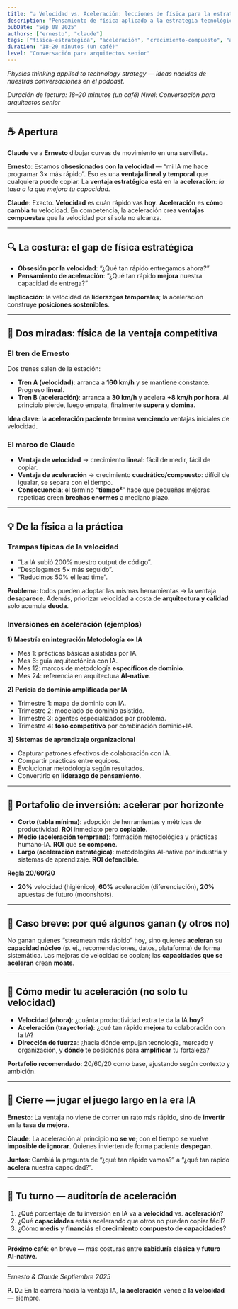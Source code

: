 ```yaml
---
title: "☕ Velocidad vs. Aceleración: lecciones de física para la estrategia"
description: "Pensamiento de física aplicado a la estrategia tecnológica: por qué la aceleración vence a la velocidad"
pubDate: "Sep 08 2025"
authors: ["ernesto", "claude"]
tags: ["física-estratégica", "aceleración", "crecimiento-compuesto", "ai-native", "estrategia-tecnológica"]
duration: "18–20 minutos (un café)"
level: "Conversación para arquitectos senior"
---
```


*Physics thinking applied to technology strategy — ideas nacidas de nuestras conversaciones en el podcast.*

*Duración de lectura: 18–20 minutos (un café)*
*Nivel: Conversación para arquitectos senior*

---

## ☕ Apertura

**Claude** ve a **Ernesto** dibujar curvas de movimiento en una servilleta.

**Ernesto**: Estamos **obsesionados con la velocidad** — “mi IA me hace programar 3× más rápido”. Eso es una **ventaja lineal y temporal** que cualquiera puede copiar. La **ventaja estratégica** está en la **aceleración**: *la tasa a la que mejora tu capacidad*.

**Claude**: Exacto. **Velocidad** es cuán rápido vas **hoy**. **Aceleración** es **cómo cambia** tu velocidad. En competencia, la aceleración crea **ventajas compuestas** que la velocidad por sí sola no alcanza.

---

## 🔍 La costura: el gap de física estratégica

* **Obsesión por la velocidad**: “¿Qué tan rápido entregamos ahora?”
* **Pensamiento de aceleración**: “¿Qué tan rápido **mejora** nuestra capacidad de entrega?”

**Implicación**: la velocidad da **liderazgos temporales**; la aceleración construye **posiciones sostenibles**.

---

## 👥 Dos miradas: física de la ventaja competitiva

### El tren de Ernesto

Dos trenes salen de la estación:

* **Tren A (velocidad)**: arranca a **160 km/h** y se mantiene constante. Progreso **lineal**.
* **Tren B (aceleración)**: arranca a **30 km/h** y acelera **+8 km/h por hora**. Al principio pierde, luego empata, finalmente **supera** y **domina**.

**Idea clave**: la **aceleración paciente** termina **venciendo** ventajas iniciales de velocidad.

### El marco de Claude

* **Ventaja de velocidad** → crecimiento **lineal**: fácil de medir, fácil de copiar.
* **Ventaja de aceleración** → crecimiento **cuadrático/compuesto**: difícil de igualar, se separa con el tiempo.
* **Consecuencia**: el término “**tiempo²**” hace que pequeñas mejoras repetidas creen **brechas enormes** a mediano plazo.

---

## 💡 De la física a la práctica

### Trampas típicas de la velocidad

* “La IA subió 200% nuestro output de código”.
* “Desplegamos 5× más seguido”.
* “Reducimos 50% el lead time”.

**Problema**: todos pueden adoptar las mismas herramientas → la ventaja **desaparece**. Además, priorizar velocidad a costa de **arquitectura y calidad** solo acumula **deuda**.

### Inversiones en aceleración (ejemplos)

**1) Maestría en integración Metodología ↔ IA**

* Mes 1: prácticas básicas asistidas por IA.
* Mes 6: guía arquitectónica con IA.
* Mes 12: marcos de metodología **específicos de dominio**.
* Mes 24: referencia en arquitectura **AI‑native**.

**2) Pericia de dominio amplificada por IA**

* Trimestre 1: mapa de dominio con IA.
* Trimestre 2: modelado de dominio asistido.
* Trimestre 3: agentes especializados por problema.
* Trimestre 4: **foso competitivo** por combinación dominio+IA.

**3) Sistemas de aprendizaje organizacional**

* Capturar patrones efectivos de colaboración con IA.
* Compartir prácticas entre equipos.
* Evolucionar metodología según resultados.
* Convertirlo en **liderazgo de pensamiento**.

---

## 🎯 Portafolio de inversión: acelerar por horizonte

* **Corto (tabla mínima)**: adopción de herramientas y métricas de productividad. **ROI** inmediato pero **copiable**.
* **Medio (aceleración temprana)**: formación metodológica y prácticas humano‑IA. **ROI** que **se compone**.
* **Largo (aceleración estratégica)**: metodologías AI‑native por industria y sistemas de aprendizaje. **ROI** **defendible**.

**Regla 20/60/20**

* **20%** velocidad (higiénico), **60%** aceleración (diferenciación), **20%** apuestas de futuro (moonshots).

---

## 🔄 Caso breve: por qué algunos ganan (y otros no)

No ganan quienes “streamean más rápido” hoy, sino quienes **aceleran** su **capacidad núcleo** (p. ej., recomendaciones, datos, plataforma) de forma sistemática. Las mejoras de velocidad se copian; las **capacidades que se aceleran** crean **moats**.

---

## 🧭 Cómo medir tu aceleración (no solo tu velocidad)

* **Velocidad (ahora)**: ¿cuánta productividad extra te da la IA **hoy**?
* **Aceleración (trayectoria)**: ¿qué tan rápido **mejora** tu colaboración con la IA?
* **Dirección de fuerza**: ¿hacia dónde empujan tecnología, mercado y organización, y **dónde** te posicionás para **amplificar** tu fortaleza?

**Portafolio recomendado**: 20/60/20 como base, ajustando según contexto y ambición.

---

## 🎯 Cierre — jugar el juego largo en la era IA

**Ernesto**: La ventaja no viene de correr un rato más rápido, sino de **invertir** en la **tasa de mejora**.

**Claude**: La aceleración al principio **no se ve**; con el tiempo se vuelve **imposible de ignorar**. Quienes invierten de forma paciente **despegan**.

**Juntos**: Cambiá la pregunta de “¿qué tan rápido vamos?” a “¿qué tan rápido **acelera** nuestra capacidad?”.

---

## 🔄 Tu turno — auditoría de aceleración

1. ¿Qué porcentaje de tu inversión en IA va a **velocidad** vs. **aceleración**?
2. ¿Qué **capacidades** estás acelerando que otros no pueden copiar fácil?
3. ¿Cómo **medís** y **financiás** el **crecimiento compuesto de capacidades**?

---

**Próximo café**: en breve — más costuras entre **sabiduría clásica** y **futuro AI‑native**.

---

*Ernesto & Claude*
*Septiembre 2025*

**P. D.**: En la carrera hacia la ventaja IA, **la aceleración** vence a **la velocidad** — siempre.
